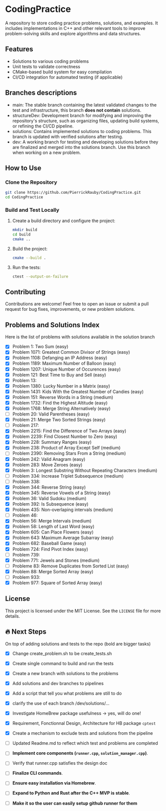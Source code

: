# CodingPractice

A repository to store coding practice problems, solutions, and examples. It includes implementations in C++ and other relevant tools to improve problem-solving skills and explore algorithms and data structures.

## Features

- Solutions to various coding problems
- Unit tests to validate correctness
- CMake-based build system for easy compilation
- CI/CD integration for automated testing (if applicable)

## Branches descriptions

- main: The stable branch containing the latest validated changes to the test and infrastructure, this branch **does not contain** solutions.
- structureDev: Development branch for modifying and improving the repository's structure, such as organizing files, updating build systems, or refining the CI/CD pipeline.
- solutions: Contains implemented solutions to coding problems. This branch is updated with verified solutions after testing.
- dev: A working branch for testing and developing solutions before they are finalized and merged into the solutions branch. Use this branch when working on a new problem.

## How to Use

### Clone the Repository

```bash
git clone https://github.com/PierrickRauby/CodingPractice.git
cd CodingPractice
```

### Build and Test Locally

1. Create a build directory and configure the project:

    ```bash
    mkdir build
    cd build
    cmake ..
    ```

2. Build the project:

    ```bash
    cmake --build .
    ```

3. Run the tests:

    ```bash
    ctest --output-on-failure
    ```

## Contributing

Contributions are welcome! Feel free to open an issue or submit a pull request for bug fixes, improvements, or new problem solutions.

## Problems and Solutions Index

Here is the list of problems with solutions available in the solution branch
- [x] Problem 1: Two Sum (easy)
- [x] Problem 1071: Greatest Common Divisor of Strings (easy)
- [x] Problem 1108: Defanging an IP Address (easy)
- [x] Problem 1189: Maximum Number of Balloon (easy)
- [x] Problem 1207: Unique Number of Occurences (easy)
- [x] Problem 121: Best Time to Buy and Sell (easy)
- [x] Problem 13: 
- [x] Problem 1380: Lucky Number in a Matrix (easy)
- [x] Problem 1431: Kids With the Greatest Number of Candies (easy)
- [x] Problem 151: Reverse Words in a String (medium)
- [x] Problem 1732: Find the Highest Altitude (easy)
- [x] Problem 1768: Merge String Alternatively (easy)
- [ ] Problem 20: Valid Parentheses (easy)
- [x] Problem 21: Merge Two Sorted Strings (easy)
- [ ] Problem 217:
- [x] Problem 2215: Find the Difference of Two Arrays (easy)
- [x] Problem 2239: Find Closest Number to Zero (easy)
- [x] Problem 228: Summary Ranges (easy)
- [x] Problem 238: Product of Array Except Self (medium)
- [ ] Problem 2390: Removing Stars From a String (medium)
- [x] Problem 242: Valid Anagram (easy)
- [x] Problem 283: Move Zeroes (easy)
- [x] Problem 3: Longest Substring Without Repeating Characters (medium)
- [ ] Problem 334: Increase Triplet Subsequence (medium)
- [ ] Problem 338: 
- [x] Problem 344: Reverse String (easy)
- [x] Problem 345: Reverse Vowels of a String (easy)
- [x] Problem 36: Valid Sudoku (medium)
- [x] Problem 392: Is Subsequence (easy)
- [x] Problem 435: Non-overlaping intervals (medium)
- [ ] Problem 46: 
- [x] Problem 56: Merge Intervals (medium)
- [x] Problem 58: Length of Last Word (easy)
- [x] Problem 605: Can Place Flowers (easy)
- [x] Problem 643: Maximum Average Subarray (easy)
- [x] Problem 682: Baseball Game (easy)
- [x] Problem 724: Find Pivot Index (easy)
- [ ] Problem 739: 
- [x] Problem 771: Jewels and Stones (medium)
- [ ] Probleme 83: Remove Duplicates from Sorted List (easy)
- [x] Problem 88: Merge Sorted Array (easy)
- [ ] Problem 933:
- [x] Problem 977: Square of Sorted Array (easy)

## License

This project is licensed under the MIT License. See the `LICENSE` file for more details.

## 🔥 Next Steps
 
On top of adding solutions and tests to the repo (bold are bigger tasks)

- [x] Change create_problem.sh to be create_tests.sh
- [x] Create single command to build and run the tests
- [x] Create a new branch with solutions to the problems
- [x] Add solutions and dev branches to pipelines
- [x] Add  a script that tell you what problems are still to do
- [x] clarify the use of each branch /dev/solutions/...
- [x] Investigate HomeBrew package usefulness -> yes, will do one!
- [x] Requirement, Fonctionnal Design, Architecture for HB package `cptest`
- [x] Create a mechanism to  exclude tests and solutions from the pipeline
- [ ] Updated Readme.md to reflect which test and problems are completed

- [ ] **Implement core components (`runner.cpp`, `solution_manager.cpp`)**.
- [ ] Verify that runner.cpp satisfies the design doc
- [ ] **Finalize CLI commands**.
- [ ] **Ensure easy installation via Homebrew**.
- [ ] **Expand to Python and Rust after the C++ MVP is stable**.
- [ ] **Make it so the user can easily setup github runner for them**
